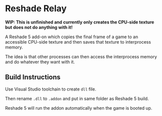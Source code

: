 # Reshade Relay

**WIP: This is unfinished and currently only
creates the CPU-side texture but does not do anything
with it!**

A Reshade 5 add-on which copies the final frame
of a game to an accessible CPU-side texture and then 
saves that texture to interprocess memory.

The idea is that other processes can then access the
interprocess memory and do whatever they want with it.

## Build Instructions

Use Visual Studio toolchain to create `dll` file.

Then rename `.dll` to `.addon` and put in same folder as
Reshade 5 build.

Reshade 5 will run the addon automatically when the game
is booted up.
